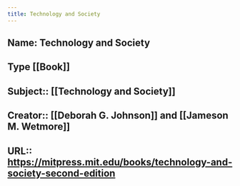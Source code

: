 ```yaml
---
title: Technology and Society
---
```


## Name:  Technology and Society
## Type  [[Book]]
## Subject::  [[Technology and Society]]
## Creator::  [[Deborah G. Johnson]] and [[Jameson M. Wetmore]]
## URL::  https://mitpress.mit.edu/books/technology-and-society-second-edition
##
##
